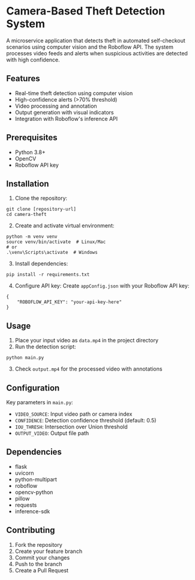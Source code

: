 # Camera-Based Theft Detection System

A microservice application that detects theft in automated self-checkout scenarios using computer vision and the Roboflow API. The system processes video feeds and alerts when suspicious activities are detected with high confidence.

## Features

- Real-time theft detection using computer vision
- High-confidence alerts (>70% threshold)
- Video processing and annotation
- Output generation with visual indicators
- Integration with Roboflow's inference API

## Prerequisites

- Python 3.8+
- OpenCV
- Roboflow API key

## Installation

1. Clone the repository:
```
git clone [repository-url]
cd camera-theft
```

2. Create and activate virtual environment:
```
python -m venv venv
source venv/bin/activate  # Linux/Mac
# or
.\venv\Scripts\activate  # Windows
```

3. Install dependencies:
```
pip install -r requirements.txt
```

4. Configure API key:
Create `appConfig.json` with your Roboflow API key:
```
{
    "ROBOFLOW_API_KEY": "your-api-key-here"
}
```

## Usage

1. Place your input video as `data.mp4` in the project directory
2. Run the detection script:
```
python main.py
```
3. Check `output.mp4` for the processed video with annotations

## Configuration

Key parameters in `main.py`:
- `VIDEO_SOURCE`: Input video path or camera index
- `CONFIDENCE`: Detection confidence threshold (default: 0.5)
- `IOU_THRESH`: Intersection over Union threshold
- `OUTPUT_VIDEO`: Output file path

## Dependencies

- flask
- uvicorn
- python-multipart
- roboflow
- opencv-python
- pillow
- requests
- inference-sdk

## Contributing

1. Fork the repository
2. Create your feature branch
3. Commit your changes
4. Push to the branch
5. Create a Pull Request
